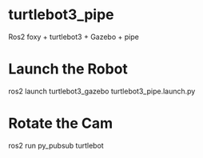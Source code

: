 # turtlebot3_pipe
Ros2 foxy + turtlebot3 + Gazebo + pipe

# Launch the Robot
ros2 launch turtlebot3_gazebo turtlebot3_pipe.launch.py

# Rotate the Cam
ros2 run py_pubsub turtlebot

